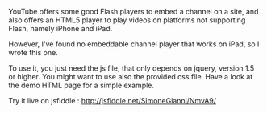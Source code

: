 YouTube offers some good Flash players to embed a channel on a site, and also offers an HTML5 player to play videos on platforms not supporting Flash, namely iPhone and iPad.

However, I've found no embeddable channel player that works on iPad, so I wrote this one.

To use it, you just need the js file, that only depends on jquery, version 1.5 or higher. You might want to use also the provided css file. Have a look at the demo HTML page for a simple example.

Try it live on jsfiddle : http://jsfiddle.net/SimoneGianni/NmvA9/